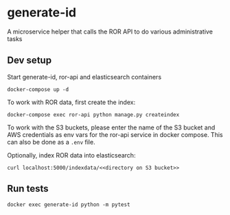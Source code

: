 # generate-id
A microservice helper that calls the ROR API to do various administrative tasks

## Dev setup

Start generate-id, ror-api and elasticsearch containers

```docker-compose up -d```

To work with ROR data, first create the index:

```docker-compose exec ror-api python manage.py createindex```

To work with the S3 buckets, please enter the name of the S3 bucket and AWS credentials as env vars for the ror-api service in docker compose. This can also be done as a `.env` file.

Optionally, index ROR data into elasticsearch:

```curl localhost:5000/indexdata/<<directory on S3 bucket>>```


## Run tests

```docker exec generate-id python -m pytest```
